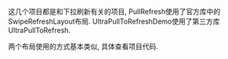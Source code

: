 这几个项目都是和下拉刷新有关的项目, PullRefresh使用了官方库中的SwipeRefreshLayout布局. UltraPullToRefreshDemo使用了第三方库UltraPullToRefresh.


两个布局使用的方式基本类似, 具体查看项目代码.

